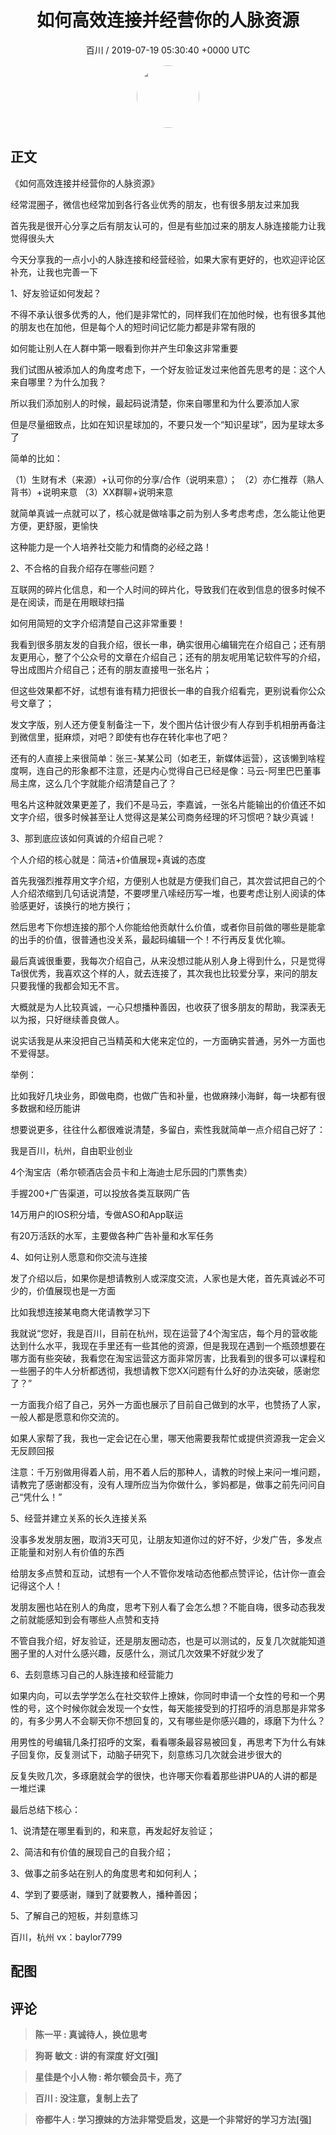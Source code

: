 <h1 align="center">如何高效连接并经营你的人脉资源</h1>
<p align="center">
    <a>百川 / 2019-07-19 05:30:40 &#43;0000 UTC</a>
</p>

<div align="center">
    <img src="https://images.zsxq.com/Fg2OdZf2Iu9qrCueJQEdkUODDyHz?e=1590940799&amp;token=kIxbL07-8jAj8w1n4s9zv64FuZZNEATmlU_Vm6zD:KFpf8rfOzcb81aTTlmEgaB0kdew=" width="100" height="100" style="border:1px solid;border-radius:50%; color:#ffffff"/>
</div>

## 正文

<div>
 

《如何高效连接并经营你的人脉资源》


经常混圈子，微信也经常加到各行各业优秀的朋友，也有很多朋友过来加我

首先我是很开心分享之后有朋友认可的，但是有些加过来的朋友人脉连接能力让我觉得很头大

今天分享我的一点小小的人脉连接和经营经验，如果大家有更好的，也欢迎评论区补充，让我也完善一下


1、好友验证如何发起？

不得不承认很多优秀的人，他们是非常忙的，同样我们在加他时候，也有很多其他的朋友也在加他，但是每个人的短时间记忆能力都是非常有限的

如何能让别人在人群中第一眼看到你并产生印象这非常重要

我们试图从被添加人的角度考虑下，一个好友验证发过来他首先思考的是：这个人来自哪里？为什么加我？

所以我们添加别人的时候，最起码说清楚，你来自哪里和为什么要添加人家

但是尽量细致点，比如在知识星球加的，不要只发一个“知识星球”，因为星球太多了

简单的比如：

（1）生财有术（来源）&#43;认可你的分享/合作（说明来意）；
（2）亦仁推荐（熟人背书）&#43;说明来意
（3）XX群聊&#43;说明来意

就简单真诚一点就可以了，核心就是做啥事之前为别人多考虑考虑，怎么能让他更方便，更舒服，更愉快

这种能力是一个人培养社交能力和情商的必经之路！


2、不合格的自我介绍存在哪些问题？

互联网的碎片化信息，和一个人时间的碎片化，导致我们在收到信息的很多时候不是在阅读，而是在用眼球扫描

如何用简短的文字介绍清楚自己这非常重要！

我看到很多朋友发的自我介绍，很长一串，确实很用心编辑完在介绍自己；还有朋友更用心，整了个公众号的文章在介绍自己；还有的朋友呢用笔记软件写的介绍，导出成图片介绍自己；还有的朋友直接甩一张名片；

但这些效果都不好，试想有谁有精力把很长一串的自我介绍看完，更别说看你公众号文章了；

发文字版，别人还方便复制备注一下，发个图片估计很少有人存到手机相册再备注到微信里，挺麻烦，对吧？即使有也存在转化率也了吧？

还有的人直接上来很简单：张三-某某公司（如老王，新媒体运营），这该懒到啥程度啊，连自己的形象都不注意，还是内心觉得自己已经是像：马云-阿里巴巴董事局主席，这么几个字就能介绍清楚自己了？

甩名片这种就效果更差了，我们不是马云，李嘉诚，一张名片能输出的价值还不如文字介绍，很多时候甚至让人觉得这是某公司商务经理的坏习惯吧？缺少真诚！


3、那到底应该如何真诚的介绍自己呢？

个人介绍的核心就是：简洁&#43;价值展现&#43;真诚的态度

首先我强烈推荐用文字介绍，方便别人也就是方便我们自己，其次尝试把自己的个人介绍浓缩到几句话说清楚，不要啰里八嗦经历写一堆，也要考虑让别人阅读的体验感更好，该换行的地方换行；

然后思考下你想连接的那个人你能给他贡献什么价值，或者你目前做的哪些是能拿的出手的价值，很普通也没关系，最起码编辑一个！不行再反复优化嘛。

最后真诚很重要，我每次介绍自己，从来没想过能从别人身上得到什么，只是觉得Ta很优秀，我喜欢这个样的人，就去连接了，其次我也比较爱分享，来问的朋友只要我懂的我都会知无不言。

大概就是为人比较真诚，一心只想播种善因，也收获了很多朋友的帮助，我深表无以为报，只好继续善良做人。

说实话我是从来没把自己当精英和大佬来定位的，一方面确实普通，另外一方面也不爱得瑟。

举例：

比如我好几块业务，即做电商，也做广告和补量，也做麻辣小海鲜，每一块都有很多数据和经历能讲

想要说更多，往往什么都很难说清楚，多留白，索性我就简单一点介绍自己好了：


我是百川，杭州，自由职业创业

4个淘宝店（希尔顿酒店会员卡和上海迪士尼乐园的门票售卖）

手握200&#43;广告渠道，可以投放各类互联网广告

14万用户的IOS积分墙，专做ASO和App联运

有20万活跃的水军，主要做各种广告补量和水军任务


4、如何让别人愿意和你交流与连接

发了介绍以后，如果你是想请教别人或深度交流，人家也是大佬，首先真诚必不可少的，价值展现也是一方面

比如我想连接某电商大佬请教学习下

我就说“您好，我是百川，目前在杭州，现在运营了4个淘宝店，每个月的营收能达到什么水平，我现在手里还有一些其他的资源，但是我现在遇到一个瓶颈想要在哪方面有些突破，我看您在淘宝运营这方面非常厉害，比我看到的很多可以课程和一些圈子的牛人分析都透彻，我想请教下您XX问题有什么好的办法突破，感谢您了？”

一方面我介绍了自己，另外一方面也展示了目前自己做到的水平，也赞扬了人家，一般人都是愿意和你交流的。

如果人家帮了我，我也一定会记在心里，哪天他需要我帮忙或提供资源我一定会义无反顾回报

注意：千万别做用得着人前，用不着人后的那种人，请教的时候上来问一堆问题，请教完了感谢都没有，没有人理所应当为你做什么，爹妈都是，做事之前先问问自己“凭什么！”



5、经营并建立关系的长久连接关系

没事多发发朋友圈，取消3天可见，让朋友知道你过的好不好，少发广告，多发点正能量和对别人有价值的东西

给朋友多点赞和互动，试想有一个人不管你发啥动态他都点赞评论，估计你一直会记得这个人！

发朋友圈也站在别人的角度，思考下别人看了会怎么想？不能自嗨，很多动态我发之前就能感知到会有哪些人点赞和支持

不管自我介绍，好友验证，还是朋友圈动态，也是可以测试的，反复几次就能知道圈子里的人对什么感兴趣，反感什么，测试几次效果不好就少发了


6、去刻意练习自己的人脉连接和经营能力

如果内向，可以去学学怎么在社交软件上撩妹，你同时申请一个女性的号和一个男性的号，这个时候你就会发现一个女性，每天能接受到的打招呼的消息那是非常多的，有多少男人不会聊天你不想回复的，又有哪些是你感兴趣的，琢磨下为什么？

用男性的号编辑几条打招呼的文案，看看哪条最容易被回复，再思考下为什么有妹子回复你，反复测试下，动脑子研究下，刻意练习几次就会进步很大的

反复失败几次，多琢磨就会学的很快，也许哪天你看着那些讲PUA的人讲的都是一堆烂课


最后总结下核心：

1、说清楚在哪里看到的，和来意，再发起好友验证；

2、简洁和有价值的展现自己的自我介绍；

3、做事之前多站在别人的角度思考和如何利人；

4、学到了要感谢，赚到了就要教人，播种善因；

5、了解自己的短板，并刻意练习


百川，杭州
vx：baylor7799
</div>

## 配图
<div class="image" align="center">

</div>

## 评论

<div align="left">
<div>

<blockquote >
<span> <strong>陈一平 : 真诚待人，换位思考 </strong></span>
</blockquote>

<blockquote >
<span> <strong>狗哥 敏文 : 讲的有深度 好文[强] </strong></span>
</blockquote>

<blockquote >
<span> <strong>星佳是个小人物 : 希尔顿会员卡，亮了 </strong></span>
</blockquote>

<blockquote >
<span> <strong>百川 : 没注意，复制上去了 </strong></span>
</blockquote>

<blockquote >
<span> <strong>帝都牛人 : 学习撩妹的方法非常受启发，这是一个非常好的学习方法[强] </strong></span>
</blockquote>

</div>
</div>